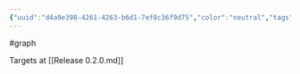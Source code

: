 ```yaml
---
{"uuid":"d4a9e398-4261-4263-b6d1-7ef8c36f9d75","color":"neutral","tags":["graph"],"embeds":[],"links":["Release 0.2.0.md"],"todos":{"done":[],"pending":[]}}
---
```

#graph

Targets at [[Release 0.2.0.md]]
